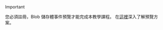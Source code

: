 > [!IMPORTANT]
> 您必須註冊，Blob 儲存體事件預覽才能完成本教學課程。  在[這裡](https://docs.microsoft.com/azure/storage/blobs/storage-blob-event-overview#join-the-preview)深入了解預覽方案。
